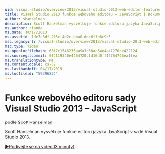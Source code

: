 ```yaml
---
uid: visual-studio/overview/2013/visual-studio-2013-web-editor-features-javascript
title: Visual Studio 2013 funkce webového editoru – JavaScript | Dokumentace Microsoftu
author: shanselman
description: Scott Hanselman vysvětluje funkce editoru jazyka JavaScript v sadě Visual Studio 2013.
ms.author: riande
ms.date: 10/17/2013
ms.assetid: 1de7c3df-203c-4d2c-bba0-ddc6ffb6c9c5
msc.legacyurl: /visual-studio/overview/2013/visual-studio-2013-web-editor-features-javascript
msc.type: video
ms.openlocfilehash: 6367c1546235aa9a3c68ac54e4ae7270ce422124
ms.sourcegitcommit: 0f1119340e4464720cfd16d0ff15764746ea1fea
ms.translationtype: MT
ms.contentlocale: cs-CZ
ms.lasthandoff: 04/17/2019
ms.locfileid: "59396821"
---
```

# <a name="visual-studio-2013-web-editor-features---javascript"></a>Funkce webového editoru sady Visual Studio 2013 – JavaScript

podle [Scott Hanselman](https://github.com/shanselman)

Scott Hanselman vysvětluje funkce editoru jazyka JavaScript v sadě Visual Studio 2013.

[&#9654;Podívejte se na video (3 minuty)](https://channel9.msdn.com/Blogs/ASP-NET-Site-Videos/visual-studio-2013-web-editor-features-javascript)
